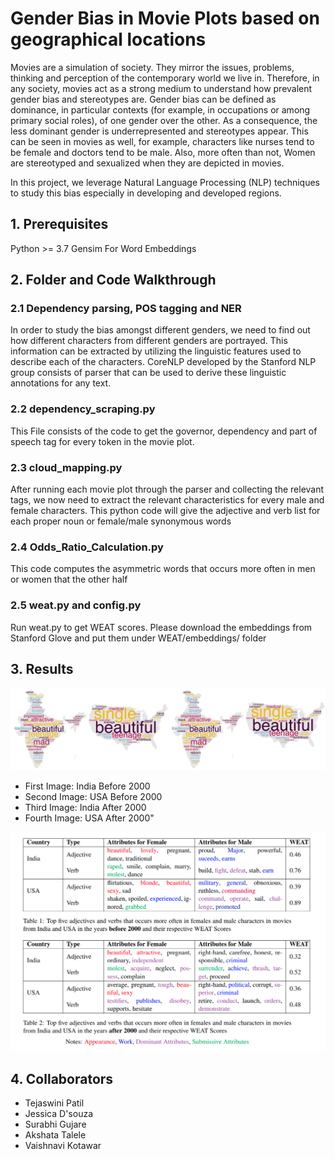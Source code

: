 # Gender Bias in Movie Plots based on geographical locations

Movies are a simulation of society. They mirror the issues, problems, thinking and perception of the contemporary world we live in. Therefore, in any society, movies act as a strong medium to understand how prevalent gender bias and stereotypes are. Gender bias can be defined as dominance, in particular contexts (for example, in occupations or among primary social roles), of one gender over the other. As a consequence, the less dominant gender is underrepresented and stereotypes appear. This can be seen in movies as well, for example, characters like nurses tend to be female and doctors tend to be male. Also, more often than not, Women are stereotyped and sexualized when they are depicted in movies. 

In this project, we leverage Natural Language Processing (NLP) techniques to study this bias especially in developing and developed regions. 


## 1. Prerequisites

Python >= 3.7
Gensim For Word Embeddings

## 2. Folder and Code Walkthrough

### 2.1 Dependency parsing, POS tagging and NER

In order to study the bias amongst different genders, we need to find out how different characters from different genders are portrayed. This information can be extracted by utilizing the linguistic features used to describe each of the characters.  CoreNLP developed by the Stanford NLP group consists of parser that can be used to derive these linguistic annotations for any text.

### 2.2 dependency_scraping.py

This File consists of the code to get the governor, dependency and part of speech tag for every token in the movie plot.

### 2.3 cloud_mapping.py

After running each movie plot through the parser and collecting the relevant tags, we now need to extract the relevant characteristics for every male and female characters. This python code will give the adjective and verb list for each proper noun or female/male synonymous words

### 2.4 Odds_Ratio_Calculation.py

This code computes the asymmetric words that occurs more often in men or women that the other half

### 2.5 weat.py and config.py

Run weat.py to get WEAT scores. Please download the embeddings from Stanford Glove and put them under WEAT/embeddings/ folder

## 3. Results

![Word Cloud](demo/Word_Cloud.png?raw=true "1. India Before 2000 2. USA Before 2000 3. India After 2000 4. USA After 2000")
* First Image: India Before 2000 
* Second Image: USA Before 2000 
* Third Image: India After 2000 
* Fourth Image: USA After 2000"

![Word Cloud](demo/WEAT.png?raw=true "1. India Before 2000 2. USA Before 2000 3. India After 2000 4. USA After 2000")

## 4. Collaborators

* Tejaswini Patil
* Jessica D'souza
* Surabhi Gujare
* Akshata Talele
* Vaishnavi Kotawar

